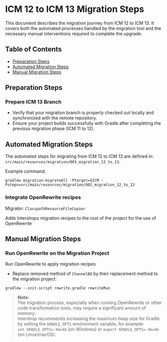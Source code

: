 # ICM 12 to ICM 13 Migration Steps

This document describes the migration journey from ICM 12 to ICM 13. It covers both the automated processes handled by the migration tool and the necessary manual interventions required to complete the upgrade.

## Table of Contents

- [Preparation Steps](#preparation-steps)
- [Automated Migration Steps](#automated-migration-steps)
- [Manual Migration Steps](#manual-migration-steps)

## Preparation Steps

### Prepare ICM 13 Branch

- Verify that your migration branch is properly checked out locally and synchronized with the remote repository.
- Ensure your project builds successfully with Gradle after completing the previous migration phase (ICM 11 to 12).

## Automated Migration Steps

The automated steps for migrating from ICM 12 to ICM 13 are defined in: `src/main/resources/migration/003_migration_12_to_13`.

Example command:
```
gradlew migration:migrateAll -Ptarget=$ICM -Psteps=src/main/resources/migration/002_migration_12_to_13
```

### Integrate OpenRewrite recipes

Migrator: `ClasspathResourceFileCopier`

Adds Intershops migration recipes to the root of the project for the use of OpenRewrite

## Manual Migration Steps

### Run OpenRewrite on the Migration Project

Run OpenRewrite to apply migration recipes
* Replace removed method of `ChannelBO` by their replacement method
to the migration project:
```
gradlew --init-script rewrite.gradle rewriteRun
```

> **Note:**  
> The migration process, especially when running OpenRewrite or other code transformation tools, may require a significant amount of memory.  
> Intershop recommends increasing the maximum heap size for Gradle by setting the `GRADLE_OPTS` environment variable, for example:  
> `set GRADLE_OPTS=-Xmx4G` (on Windows) or `export GRADLE_OPTS=-Xmx4G` (on Linux/macOS).